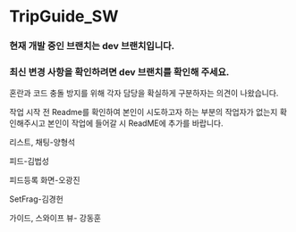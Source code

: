 # TripGuide_SW

### 현재 개발 중인 브랜치는 dev 브랜치입니다.
### 최신 변경 사항을 확인하려면 dev 브랜치를 확인해 주세요.

혼란과 코드 충돌 방지를 위해 각자 담당을 확실하게 구분하자는 의견이 나왔습니다.



작업 시작 전 Readme를 확인하여 본인이 시도하고자 하는 부분의 작업자가 없는지 확인해주시고 본인이 작업에 들어갈 시 ReadME에 추가를 바랍니다.


리스트, 채팅-양형석

피드-김법성

피드등록 화면-오광진

SetFrag-김경헌

가이드, 스와이프 뷰- 강동훈
